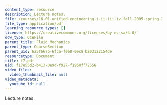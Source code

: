```yaml
---
content_type: resource
description: Lecture notes.
file: /courses/16-01-unified-engineering-i-ii-iii-iv-fall-2005-spring-2006/f17e55d2b4130e9df927f1950ff72556_f7.pdf
file_type: application/pdf
learning_resource_types: []
license: https://creativecommons.org/licenses/by-nc-sa/4.0/
ocw_type: OCWFile
parent_title: Fluid Mechanics
parent_type: CourseSection
parent_uid: 6a5f667b-6fca-f068-0ec8-b203122154de
resourcetype: Document
title: f7.pdf
uid: f17e55d2-b413-0e9d-f927-f1950ff72556
video_files:
  video_thumbnail_file: null
video_metadata:
  youtube_id: null
---
```

Lecture notes.